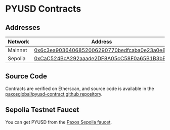 # PYUSD Contracts

## Addresses

| Network | Address                                                                                                                       |
| ------- | ----------------------------------------------------------------------------------------------------------------------------- |
| Mainnet | [0x6c3ea9036406852006290770bedfcaba0e23a0e8](https://etherscan.io/address/0x6c3ea9036406852006290770bedfcaba0e23a0e8)         |
| Sepolia | [0xCaC524BcA292aaade2DF8A05cC58F0a65B1B3bB9](https://sepolia.etherscan.io/address/0xCaC524BcA292aaade2DF8A05cC58F0a65B1B3bB9) |

## Source Code

Contracts are verified on Etherscan, and source code is available in the [paxosglobal/pyusd-contract github repository](https://github.com/paxosglobal/pyusd-contract).

## Sepolia Testnet Faucet

You can get PYUSD from the [Paxos Sepolia faucet](https://faucet.paxos.com/).
